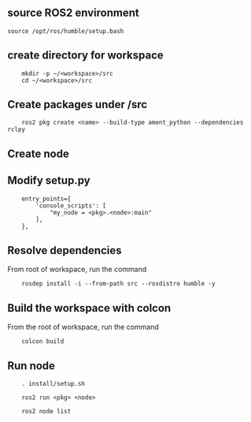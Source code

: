 
## source ROS2 environment
```
source /opt/ros/humble/setup.bash
```

## create directory for workspace
```
    mkdir -p ~/<workspace>/src
    cd ~/<workspace>/src
```
## Create packages under <workspace>/src
```
    ros2 pkg create <name> --build-type ament_python --dependencies rclpy
```

## Create node 

## Modify setup.py
```
    entry_points={
        'console_scripts': [
            "my_node = <pkg>.<node>:main"
        ],
    },
```

## Resolve dependencies

From root of workspace, run the command
```
    rosdep install -i --from-path src --rosdistro humble -y
```

## Build the workspace with colcon

From the root of workspace, run the command
```
    colcon build
```
## Run node
```
    . install/setup.sh
    
    ros2 run <pkg> <node>

    ros2 node list
```